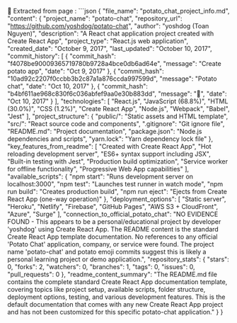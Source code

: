 📄  Extracted from page
: ```json
{
  "file_name": "potato_chat_project_info.md",
  "content": {
    "project_name": "potato-chat",
    "repository_url": "https://github.com/yoshdog/potato-chat",
    "author": "yoshdog (Toan Nguyen)",
    "description": "A React chat application project created with Create React App",
    "project_type": "React.js web application",
    "created_date": "October 9, 2017",
    "last_updated": "October 10, 2017",
    "commit_history": [
      {
        "commit_hash": "f4078be90009365719780b9728a4bce0db6ad64e",
        "message": "Create potato app",
        "date": "Oct 9, 2017"
      },
      {
        "commit_hash": "10ad92c2207f0ccbb3b2c87a1a876ccda997599d", 
        "message": "Potato chat",
        "date": "Oct 10, 2017"
      },
      {
        "commit_hash": "b4bf611ae968c830f6c036abfef9aa0e30b883dd",
        "message": "🥔",
        "date": "Oct 10, 2017"
      }
    ],
    "technologies": [
      "React.js",
      "JavaScript (68.8%)",
      "HTML (30.0%)",
      "CSS (1.2%)",
      "Create React App",
      "Node.js",
      "Webpack",
      "Babel",
      "Jest"
    ],
    "project_structure": {
      "public/": "Static assets and HTML template",
      "src/": "React source code and components",
      ".gitignore": "Git ignore file",
      "README.md": "Project documentation",
      "package.json": "Node.js dependencies and scripts",
      "yarn.lock": "Yarn dependency lock file"
    },
    "key_features_from_readme": [
      "Created with Create React App",
      "Hot reloading development server",
      "ES6+ syntax support including JSX",
      "Built-in testing with Jest",
      "Production build optimization",
      "Service worker for offline functionality",
      "Progressive Web App capabilities"
    ],
    "available_scripts": {
      "npm start": "Runs development server on localhost:3000",
      "npm test": "Launches test runner in watch mode", 
      "npm run build": "Creates production build",
      "npm run eject": "Ejects from Create React App (one-way operation)"
    },
    "deployment_options": [
      "Static server",
      "Heroku",
      "Netlify", 
      "Firebase",
      "GitHub Pages",
      "AWS S3 + CloudFront",
      "Azure",
      "Surge"
    ],
    "connection_to_official_potato_chat": "NO EVIDENCE FOUND - This appears to be a personal/educational project by developer 'yoshdog' using Create React App. The README content is the standard Create React App template documentation. No references to any official 'Potato Chat' application, company, or service were found. The project name 'potato-chat' and potato emoji commits suggest this is likely a personal learning project or demo application.",
    "repository_stats": {
      "stars": 0,
      "forks": 2,
      "watchers": 0,
      "branches": 1,
      "tags": 0,
      "issues": 0,
      "pull_requests": 0
    },
    "readme_content_summary": "The README.md file contains the complete standard Create React App documentation template, covering topics like project setup, available scripts, folder structure, deployment options, testing, and various development features. This is the default documentation that comes with any new Create React App project and has not been customized for this specific potato-chat application."
  }
}
```
